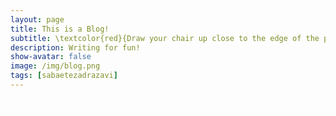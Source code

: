 ```yaml
---
layout: page
title: This is a Blog! 
subtitle: \textcolor{red}{Draw your chair up close to the edge of the percipice and I'll tell you a story. -Scott Fitzgerald}
description: Writing for fun!
show-avatar: false
image: /img/blog.png
tags: [sabaetezadrazavi]
---
```


<style>{color:White;}</style>
 
<style>H1{color:White;}</style>
<style>H2{color:White;}</style>
<style>H3{color:White;}</style>
<style>p{color:White;}</style>






<style>{color:White;}</style>
 
<style>H1{color:White;}</style>
<style>H2{color:White;}</style>
<style>H3{color:White;}</style>
<style>p{color:White;}</style>


Tell me stories!
